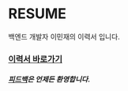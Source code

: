 # RESUME

백엔드 개발자 이민재의 이력서 입니다.

### [이력서 바로가기](https://wangmin.notion.site/03fb855016ac416090af406884f605d6)

##### [피드백](https://github.com/Min-92/resume/issues/new?assignees=Min-92&labels=documentation&template=feedback.md&title=%5BFEEDBACK%5D)은 언제든 환영합니다.
